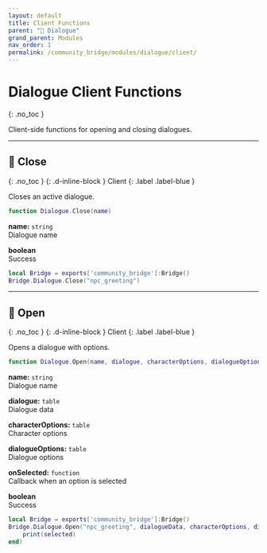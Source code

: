 ```yaml
---
layout: default
title: Client Functions
parent: "💬 Dialogue"
grand_parent: Modules
nav_order: 1
permalink: /community_bridge/modules/dialogue/client/
---
```


# Dialogue Client Functions
{: .no_toc }

Client-side functions for opening and closing dialogues.

---

## 🔹 Close

{: .no_toc }
{: .d-inline-block }
Client
{: .label .label-blue }

Closes an active dialogue.


```lua
function Dialogue.Close(name)
```


**name:** `string`  
Dialogue name


**boolean**  
Success


```lua
local Bridge = exports['community_bridge']:Bridge()
Bridge.Dialogue.Close("npc_greeting")
```

---

## 🔹 Open

{: .no_toc }
{: .d-inline-block }
Client
{: .label .label-blue }

Opens a dialogue with options.


```lua
function Dialogue.Open(name, dialogue, characterOptions, dialogueOptions, onSelected)
```


**name:** `string`  
Dialogue name

**dialogue:** `table`  
Dialogue data

**characterOptions:** `table`  
Character options

**dialogueOptions:** `table`  
Dialogue options

**onSelected:** `function`  
Callback when an option is selected


**boolean**  
Success


```lua
local Bridge = exports['community_bridge']:Bridge()
Bridge.Dialogue.Open("npc_greeting", dialogueData, characterOptions, dialogueOptions, function(selected)
    print(selected)
end)
```